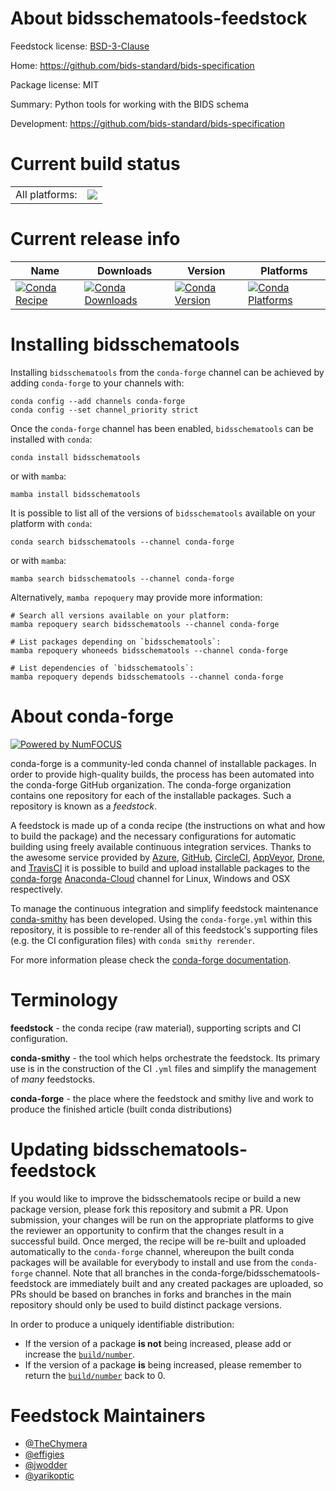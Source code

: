 About bidsschematools-feedstock
===============================

Feedstock license: [BSD-3-Clause](https://github.com/conda-forge/bidsschematools-feedstock/blob/main/LICENSE.txt)

Home: https://github.com/bids-standard/bids-specification

Package license: MIT

Summary: Python tools for working with the BIDS schema

Development: https://github.com/bids-standard/bids-specification

Current build status
====================


<table><tr><td>All platforms:</td>
    <td>
      <a href="https://dev.azure.com/conda-forge/feedstock-builds/_build/latest?definitionId=17442&branchName=main">
        <img src="https://dev.azure.com/conda-forge/feedstock-builds/_apis/build/status/bidsschematools-feedstock?branchName=main">
      </a>
    </td>
  </tr>
</table>

Current release info
====================

| Name | Downloads | Version | Platforms |
| --- | --- | --- | --- |
| [![Conda Recipe](https://img.shields.io/badge/recipe-bidsschematools-green.svg)](https://anaconda.org/conda-forge/bidsschematools) | [![Conda Downloads](https://img.shields.io/conda/dn/conda-forge/bidsschematools.svg)](https://anaconda.org/conda-forge/bidsschematools) | [![Conda Version](https://img.shields.io/conda/vn/conda-forge/bidsschematools.svg)](https://anaconda.org/conda-forge/bidsschematools) | [![Conda Platforms](https://img.shields.io/conda/pn/conda-forge/bidsschematools.svg)](https://anaconda.org/conda-forge/bidsschematools) |

Installing bidsschematools
==========================

Installing `bidsschematools` from the `conda-forge` channel can be achieved by adding `conda-forge` to your channels with:

```
conda config --add channels conda-forge
conda config --set channel_priority strict
```

Once the `conda-forge` channel has been enabled, `bidsschematools` can be installed with `conda`:

```
conda install bidsschematools
```

or with `mamba`:

```
mamba install bidsschematools
```

It is possible to list all of the versions of `bidsschematools` available on your platform with `conda`:

```
conda search bidsschematools --channel conda-forge
```

or with `mamba`:

```
mamba search bidsschematools --channel conda-forge
```

Alternatively, `mamba repoquery` may provide more information:

```
# Search all versions available on your platform:
mamba repoquery search bidsschematools --channel conda-forge

# List packages depending on `bidsschematools`:
mamba repoquery whoneeds bidsschematools --channel conda-forge

# List dependencies of `bidsschematools`:
mamba repoquery depends bidsschematools --channel conda-forge
```


About conda-forge
=================

[![Powered by
NumFOCUS](https://img.shields.io/badge/powered%20by-NumFOCUS-orange.svg?style=flat&colorA=E1523D&colorB=007D8A)](https://numfocus.org)

conda-forge is a community-led conda channel of installable packages.
In order to provide high-quality builds, the process has been automated into the
conda-forge GitHub organization. The conda-forge organization contains one repository
for each of the installable packages. Such a repository is known as a *feedstock*.

A feedstock is made up of a conda recipe (the instructions on what and how to build
the package) and the necessary configurations for automatic building using freely
available continuous integration services. Thanks to the awesome service provided by
[Azure](https://azure.microsoft.com/en-us/services/devops/), [GitHub](https://github.com/),
[CircleCI](https://circleci.com/), [AppVeyor](https://www.appveyor.com/),
[Drone](https://cloud.drone.io/welcome), and [TravisCI](https://travis-ci.com/)
it is possible to build and upload installable packages to the
[conda-forge](https://anaconda.org/conda-forge) [Anaconda-Cloud](https://anaconda.org/)
channel for Linux, Windows and OSX respectively.

To manage the continuous integration and simplify feedstock maintenance
[conda-smithy](https://github.com/conda-forge/conda-smithy) has been developed.
Using the ``conda-forge.yml`` within this repository, it is possible to re-render all of
this feedstock's supporting files (e.g. the CI configuration files) with ``conda smithy rerender``.

For more information please check the [conda-forge documentation](https://conda-forge.org/docs/).

Terminology
===========

**feedstock** - the conda recipe (raw material), supporting scripts and CI configuration.

**conda-smithy** - the tool which helps orchestrate the feedstock.
                   Its primary use is in the construction of the CI ``.yml`` files
                   and simplify the management of *many* feedstocks.

**conda-forge** - the place where the feedstock and smithy live and work to
                  produce the finished article (built conda distributions)


Updating bidsschematools-feedstock
==================================

If you would like to improve the bidsschematools recipe or build a new
package version, please fork this repository and submit a PR. Upon submission,
your changes will be run on the appropriate platforms to give the reviewer an
opportunity to confirm that the changes result in a successful build. Once
merged, the recipe will be re-built and uploaded automatically to the
`conda-forge` channel, whereupon the built conda packages will be available for
everybody to install and use from the `conda-forge` channel.
Note that all branches in the conda-forge/bidsschematools-feedstock are
immediately built and any created packages are uploaded, so PRs should be based
on branches in forks and branches in the main repository should only be used to
build distinct package versions.

In order to produce a uniquely identifiable distribution:
 * If the version of a package **is not** being increased, please add or increase
   the [``build/number``](https://docs.conda.io/projects/conda-build/en/latest/resources/define-metadata.html#build-number-and-string).
 * If the version of a package **is** being increased, please remember to return
   the [``build/number``](https://docs.conda.io/projects/conda-build/en/latest/resources/define-metadata.html#build-number-and-string)
   back to 0.

Feedstock Maintainers
=====================

* [@TheChymera](https://github.com/TheChymera/)
* [@effigies](https://github.com/effigies/)
* [@jwodder](https://github.com/jwodder/)
* [@yarikoptic](https://github.com/yarikoptic/)

